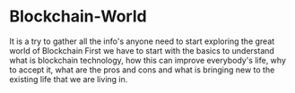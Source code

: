 # Blockchain-World
It is a try to gather all the info's anyone need to start exploring the great world of Blockchain
First we have to start with the basics to understand what is blockchain technology, how this can improve everybody's life, why to accept it, what are the pros and cons and what is bringing new to the existing life that we are living in.
